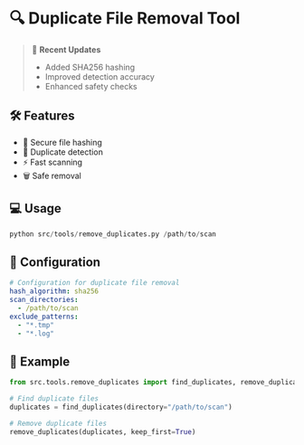 # 🔍 Duplicate File Removal Tool

> 📝 **Recent Updates**
> - Added SHA256 hashing
> - Improved detection accuracy
> - Enhanced safety checks

## 🛠️ Features
- 🔐 Secure file hashing
- 👥 Duplicate detection
- ⚡ Fast scanning
- 🗑️ Safe removal

## 💻 Usage
```python
python src/tools/remove_duplicates.py /path/to/scan
```

## 🔧 Configuration
```yaml
# Configuration for duplicate file removal
hash_algorithm: sha256
scan_directories:
  - /path/to/scan
exclude_patterns:
  - "*.tmp"
  - "*.log"
```

## 📝 Example
```python
from src.tools.remove_duplicates import find_duplicates, remove_duplicates

# Find duplicate files
duplicates = find_duplicates(directory="/path/to/scan")

# Remove duplicate files
remove_duplicates(duplicates, keep_first=True)
```
